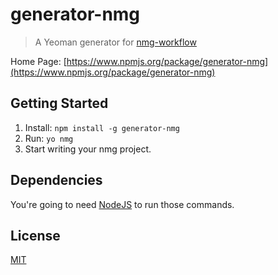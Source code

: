 # generator-nmg 

> A Yeoman generator for [nmg-workflow](https://github.com/partytimex/Design)

Home Page: [https://www.npmjs.org/package/generator-nmg](https://www.npmjs.org/package/generator-nmg)


## Getting Started

1. Install: `npm install -g generator-nmg`
3. Run: `yo nmg`
4. Start writing your nmg project.

## Dependencies

You're going to need [NodeJS](http://nodejs.org/download/) to run those commands.

## License

[MIT](http://rem.mit-license.org/)